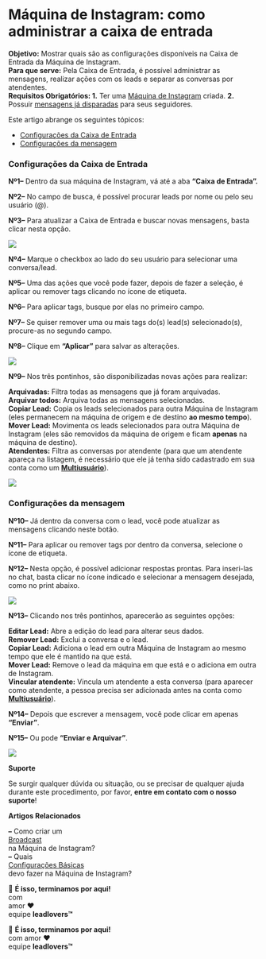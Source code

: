 # Máquina de Instagram: como administrar a caixa de entrada

**Objetivo:** Mostrar quais são as configurações disponíveis na Caixa de Entrada da Máquina de Instagram.\
**Para que serve:** Pela Caixa de Entrada, é possível administrar as mensagens, realizar ações com os leads e separar as conversas por atendentes.\
**Requisitos Obrigatórios: 1.** Ter uma [Máquina de Instagram](https://suporte.love/maquina-de-instagram-como-criar-e-configurar-maquina/) criada. **2.** Possuir [mensagens já disparadas](https://suporte.love/maquina-de-instagram-como-criar-mensagem/) para seus seguidores.

Este artigo abrange os seguintes tópicos:

* [Configurações da Caixa de Entrada](broken-reference)
* [Configurações da mensagem](broken-reference)

### **Configurações da Caixa de Entrada** <a href="#caixa-de-entrada" id="caixa-de-entrada"></a>

**Nº1–** Dentro da sua máquina de Instagram, vá até a aba **“Caixa de Entrada”.**

**Nº2–** No campo de busca, é possível procurar leads por nome ou pelo seu usuário (@).

**Nº3–** Para atualizar a Caixa de Entrada e buscar novas mensagens, basta clicar nesta opção.

![](https://suporte.love/wp-content/uploads/2022/12/img01-212x300.png)

**Nº4–** Marque o checkbox ao lado do seu usuário para selecionar uma conversa/lead.

**Nº5–** Uma das ações que você pode fazer, depois de fazer a seleção, é aplicar ou remover tags clicando no ícone de etiqueta.&#x20;

**Nº6–** Para aplicar tags, busque por elas no primeiro campo.

**Nº7–** Se quiser remover uma ou mais tags do(s) lead(s) selecionado(s), procure-as no segundo campo.

**Nº8–** Clique em **“Aplicar”** para salvar as alterações.

![](https://suporte.love/wp-content/uploads/2022/12/img02-300x153.png)

**Nº9–** Nos três pontinhos, são disponibilizadas novas ações para realizar:

**Arquivadas:** Filtra todas as mensagens que já foram arquivadas.\
**Arquivar todos:** Arquiva todas as mensagens selecionadas.\
**Copiar Lead:** Copia os leads selecionados para outra Máquina de Instagram (eles permanecem na máquina de origem e de destino **ao mesmo tempo**).\
**Mover Lead:** Movimenta os leads selecionados para outra Máquina de Instagram (eles são removidos da máquina de origem e ficam **apenas** na máquina de destino).\
**Atendentes:** Filtra as conversas por atendente (para que um atendente apareça na listagem, é necessário que ele já tenha sido cadastrado em sua conta como um [**Multiusuário**](https://suporte.love/como-funciona-o-multiusuarios/)).

![](https://suporte.love/wp-content/uploads/2022/12/img03-243x300.png)

### **Configurações da mensagem** <a href="#mensagem" id="mensagem"></a>

**Nº10–** Já dentro da conversa com o lead, você pode atualizar as mensagens clicando neste botão.

**Nº11–** Para aplicar ou remover tags por dentro da conversa, selecione o ícone de etiqueta.

**Nº12–** Nesta opção, é possível adicionar respostas prontas. Para inseri-las no chat, basta clicar no ícone indicado e selecionar a mensagem desejada, como no print abaixo.

![](https://suporte.love/wp-content/uploads/2022/12/img05-300x196.png)

**Nº13–** Clicando nos três pontinhos, aparecerão as seguintes opções:

**Editar Lead:** Abre a edição do lead para alterar seus dados.\
**Remover Lead:** Exclui a conversa e o lead.\
**Copiar Lead:** Adiciona o lead em outra Máquina de Instagram ao mesmo tempo que ele é mantido na que está.\
**Mover Lead:** Remove o lead da máquina em que está e o adiciona em outra de Instagram.\
**Vincular atendente:** Vincula um atendente a esta conversa (para aparecer como atendente, a pessoa precisa ser adicionada antes na conta como [**Multiusuário**](https://suporte.love/como-funciona-o-multiusuarios/)).

**Nº14–** Depois que escrever a mensagem, você pode clicar em apenas **“Enviar”**.

**Nº15–** Ou pode **“Enviar e Arquivar”**.

![](https://suporte.love/wp-content/uploads/2022/12/img04-300x191.png)

**Suporte**

Se surgir qualquer dúvida ou situação, ou se precisar de qualquer ajuda durante este procedimento, por favor, **entre em contato com o nosso suporte**!

**Artigos Relacionados**

**–** Como criar um\
[Broadcast](https://suporte.love/9465-2/)\
na Máquina de Instagram?\
**–** Quais\
[Configurações Básicas](https://suporte.love/maquina-de-instagram-configuracoes-basicas/)\
devo fazer na Máquina de Instagram?

🏁 **É isso, terminamos por aqui!**\
com\
amor ❤\
equipe **leadlovers™**

🏁 **É isso, terminamos por aqui!**\
com amor ❤\
equipe **leadlovers™**
